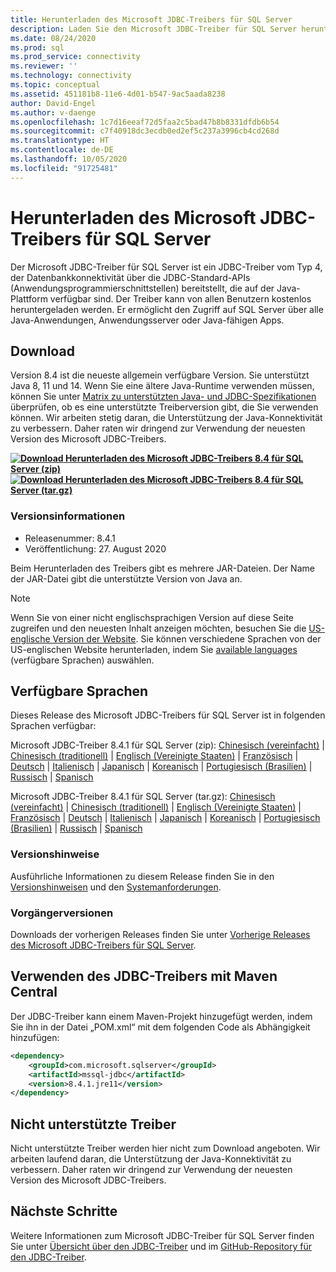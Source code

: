 ```yaml
---
title: Herunterladen des Microsoft JDBC-Treibers für SQL Server
description: Laden Sie den Microsoft JDBC-Treiber für SQL Server herunter, um Java-Anwendungen zu entwickeln, die eine Verbindung mit SQL Server und Azure SQL-Datenbank herstellen.
ms.date: 08/24/2020
ms.prod: sql
ms.prod_service: connectivity
ms.reviewer: ''
ms.technology: connectivity
ms.topic: conceptual
ms.assetid: 451181b8-11e6-4d01-b547-9ac5aada8238
author: David-Engel
ms.author: v-daenge
ms.openlocfilehash: 1c7d16eeaf72d5faa2c5bad47b8b8331dfdb6b54
ms.sourcegitcommit: c7f40918dc3ecdb0ed2ef5c237a3996cb4cd268d
ms.translationtype: HT
ms.contentlocale: de-DE
ms.lasthandoff: 10/05/2020
ms.locfileid: "91725481"
---
```

# <a name="download-microsoft-jdbc-driver-for-sql-server"></a>Herunterladen des Microsoft JDBC-Treibers für SQL Server

Der Microsoft JDBC-Treiber für SQL Server ist ein JDBC-Treiber vom Typ 4, der Datenbankkonnektivität über die JDBC-Standard-APIs (Anwendungsprogrammierschnittstellen) bereitstellt, die auf der Java-Plattform verfügbar sind. Der Treiber kann von allen Benutzern kostenlos heruntergeladen werden. Er ermöglicht den Zugriff auf SQL Server über alle Java-Anwendungen, Anwendungsserver oder Java-fähigen Apps.

## <a name="download"></a>Download

Version 8.4 ist die neueste allgemein verfügbare Version. Sie unterstützt Java 8, 11 und 14. Wenn Sie eine ältere Java-Runtime verwenden müssen, können Sie unter [Matrix zu unterstützten Java- und JDBC-Spezifikationen](microsoft-jdbc-driver-for-sql-server-support-matrix.md#java-and-jdbc-specification-support) überprüfen, ob es eine unterstützte Treiberversion gibt, die Sie verwenden können. Wir arbeiten stetig daran, die Unterstützung der Java-Konnektivität zu verbessern. Daher raten wir dringend zur Verwendung der neuesten Version des Microsoft JDBC-Treibers.

**[![Download](../../ssms/media/download-icon.png) Herunterladen des Microsoft JDBC-Treibers 8.4 für SQL Server (zip)](https://go.microsoft.com/fwlink/?linkid=2137600)**  
**[![Download](../../ssms/media/download-icon.png) Herunterladen des Microsoft JDBC-Treibers 8.4 für SQL Server (tar.gz)](https://go.microsoft.com/fwlink/?linkid=2137502)**  

### <a name="version-information"></a>Versionsinformationen

- Releasenummer: 8.4.1
- Veröffentlichung: 27. August 2020

Beim Herunterladen des Treibers gibt es mehrere JAR-Dateien. Der Name der JAR-Datei gibt die unterstützte Version von Java an.

> [!Note]
> Wenn Sie von einer nicht englischsprachigen Version auf diese Seite zugreifen und den neuesten Inhalt anzeigen möchten, besuchen Sie die [US-englische Version der Website](). Sie können verschiedene Sprachen von der US-englischen Website herunterladen, indem Sie [available languages](#available-languages) (verfügbare Sprachen) auswählen.

## <a name="available-languages"></a>Verfügbare Sprachen

Dieses Release des Microsoft JDBC-Treibers für SQL Server ist in folgenden Sprachen verfügbar:

Microsoft JDBC-Treiber 8.4.1 für SQL Server (zip): [Chinesisch (vereinfacht)](https://go.microsoft.com/fwlink/?linkid=2137600&clcid=0x804) | [Chinesisch (traditionell)](https://go.microsoft.com/fwlink/?linkid=2137600&clcid=0x404) | [Englisch (Vereinigte Staaten)](https://go.microsoft.com/fwlink/?linkid=2137600&clcid=0x409) | [Französisch](https://go.microsoft.com/fwlink/?linkid=2137600&clcid=0x40c) | [Deutsch](https://go.microsoft.com/fwlink/?linkid=2137600&clcid=0x407) | [Italienisch](https://go.microsoft.com/fwlink/?linkid=2137600&clcid=0x410) | [Japanisch](https://go.microsoft.com/fwlink/?linkid=2137600&clcid=0x411) | [Koreanisch](https://go.microsoft.com/fwlink/?linkid=2137600&clcid=0x412) | [Portugiesisch (Brasilien)](https://go.microsoft.com/fwlink/?linkid=2137600&clcid=0x416) | [Russisch](https://go.microsoft.com/fwlink/?linkid=2137600&clcid=0x419) | [Spanisch](https://go.microsoft.com/fwlink/?linkid=2137600&clcid=0x40a)

Microsoft JDBC-Treiber 8.4.1 für SQL Server (tar.gz): [Chinesisch (vereinfacht)](https://go.microsoft.com/fwlink/?linkid=2137502&clcid=0x804) | [Chinesisch (traditionell)](https://go.microsoft.com/fwlink/?linkid=2137502&clcid=0x404) | [Englisch (Vereinigte Staaten)](https://go.microsoft.com/fwlink/?linkid=2137502&clcid=0x409) | [Französisch](https://go.microsoft.com/fwlink/?linkid=2137502&clcid=0x40c) | [Deutsch](https://go.microsoft.com/fwlink/?linkid=2137502&clcid=0x407) | [Italienisch](https://go.microsoft.com/fwlink/?linkid=2137502&clcid=0x410) | [Japanisch](https://go.microsoft.com/fwlink/?linkid=2137502&clcid=0x411) | [Koreanisch](https://go.microsoft.com/fwlink/?linkid=2137502&clcid=0x412) | [Portugiesisch (Brasilien)](https://go.microsoft.com/fwlink/?linkid=2137502&clcid=0x416) | [Russisch](https://go.microsoft.com/fwlink/?linkid=2137502&clcid=0x419) | [Spanisch](https://go.microsoft.com/fwlink/?linkid=2137502&clcid=0x40a)

### <a name="release-notes"></a>Versionshinweise

Ausführliche Informationen zu diesem Release finden Sie in den [Versionshinweisen](release-notes-for-the-jdbc-driver.md) und den [Systemanforderungen](system-requirements-for-the-jdbc-driver.md).

### <a name="previous-releases"></a>Vorgängerversionen

Downloads der vorherigen Releases finden Sie unter [Vorherige Releases des Microsoft JDBC-Treibers für SQL Server](release-notes-for-the-jdbc-driver.md#previous-releases).

## <a name="using-the-jdbc-driver-with-maven-central"></a>Verwenden des JDBC-Treibers mit Maven Central

Der JDBC-Treiber kann einem Maven-Projekt hinzugefügt werden, indem Sie ihn in der Datei „POM.xml“ mit dem folgenden Code als Abhängigkeit hinzufügen:

```xml
<dependency>
    <groupId>com.microsoft.sqlserver</groupId>
    <artifactId>mssql-jdbc</artifactId>
    <version>8.4.1.jre11</version>
</dependency>
```  

## <a name="unsupported-drivers"></a>Nicht unterstützte Treiber

Nicht unterstützte Treiber werden hier nicht zum Download angeboten. Wir arbeiten laufend daran, die Unterstützung der Java-Konnektivität zu verbessern. Daher raten wir dringend zur Verwendung der neuesten Version des Microsoft JDBC-Treibers.  
  
## <a name="next-steps"></a>Nächste Schritte

Weitere Informationen zum Microsoft JDBC-Treiber für SQL Server finden Sie unter [Übersicht über den JDBC-Treiber](overview-of-the-jdbc-driver.md) und im [GitHub-Repository für den JDBC-Treiber](https://github.com/microsoft/mssql-jdbc/blob/dev/README.md).